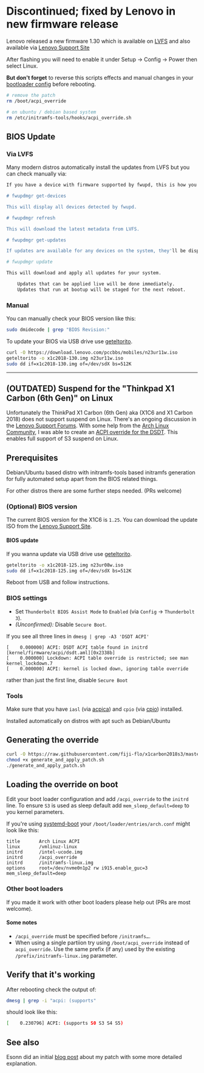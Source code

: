 # Discontinued; fixed by Lenovo in new firmware release

Lenovo released a new firmware 1.30 which is available on [LVFS](https://fwupd.org/lvfs/component/1023/all)
and also available via [Lenovo Support Site](https://pcsupport.lenovo.com/us/en/products/LAPTOPS-AND-NETBOOKS/THINKPAD-X-SERIES-LAPTOPS/THINKPAD-X1-CARBON-6TH-GEN-TYPE-20KH-20KG/downloads/DS502282)

After flashing you will need to enable it under Setup → Config → Power then select Linux.


**But don't forget** to reverse this scripts effects and manual changes in your [bootloader config](#loading-the-override-on-boot) before rebooting.

```bash
# remove the patch
rm /boot/acpi_override

# on ubuntu / debian based system
rm /etc/initramfs-tools/hooks/acpi_override.sh
```

## BIOS Update

### Via LVFS

Many modern distros automatically install the updates from LVFS but you can check manually via:

```bash
If you have a device with firmware supported by fwupd, this is how you will check for updates and apply them using fwupd's command line tools.

# fwupdmgr get-devices

This will display all devices detected by fwupd.

# fwupdmgr refresh

This will download the latest metadata from LVFS.

# fwupdmgr get-updates

If updates are available for any devices on the system, they'll be displayed.

# fwupdmgr update

This will download and apply all updates for your system.

    Updates that can be applied live will be done immediately.
    Updates that run at bootup will be staged for the next reboot.
```

### Manual

You can manually check your BIOS version like this:

```bash
sudo dmidecode | grep "BIOS Revision:"
```

To update your BIOS via USB drive use [geteltorito](https://aur.archlinux.org/packages/geteltorito/).

```bash
curl -O https://download.lenovo.com/pccbbs/mobiles/n23ur11w.iso
geteltorito -o x1c2018-130.img n23ur11w.iso
sudo dd if=x1c2018-130.img of=/dev/sdX bs=512K
```

---

## (OUTDATED) Suspend for the "Thinkpad X1 Carbon (6th Gen)" on Linux

Unfortunately the ThinkPad X1 Carbon (6th Gen) aka (X1C6 and X1 Carbon 2018) does not support suspend on Linux. There's an ongoing discussion in
the [Lenovo Support Forums](https://forums.lenovo.com/t5/Linux-Discussion/X1-Carbon-Gen-6-cannot-enter-deep-sleep-S3-state-aka-Suspend-to/td-p/3998182).
With some help from the [Arch Linux Community](https://bbs.archlinux.org/viewtopic.php?id=234913), I was able to create an
[ACPI override for the DSDT](https://wiki.archlinux.org/index.php/DSDT). This enables full support of S3 suspend on Linux.

## Prerequisites

Debian/Ubuntu based distro with initramfs-tools based initramfs generation for fully automated setup apart from the BIOS related things.

For other distros there are some further steps needed. (PRs welcome)

### (Optional) BIOS version

The current BIOS version for the X1C6 is `1.25`. You can download the update ISO from
the [Lenovo Support Site](https://pcsupport.lenovo.com/de/en/products/LAPTOPS-AND-NETBOOKS/THINKPAD-X-SERIES-LAPTOPS/THINKPAD-X1-CARBON-6TH-GEN-TYPE-20KH-20KG/downloads/DS502282).


#### BIOS update

If you wanna update via USB drive use [geteltorito](https://aur.archlinux.org/packages/geteltorito/).

```bash
geteltorito -o x1c2018-125.img n23ur08w.iso
sudo dd if=x1c2018-125.img of=/dev/sdX bs=512K
```

Reboot from USB and follow instructions.

### BIOS settings
* Set `Thunderbolt BIOS Assist Mode` to `Enabled` (via `Config` → `Thunderbolt 3`).
* _(Unconfirmed):_ Disable `Secure Boot`.

If you see all three lines in `dmesg | grep -A3 'DSDT ACPI'`

```
[    0.000000] ACPI: DSDT ACPI table found in initrd [kernel/firmware/acpi/dsdt.aml][0x2338b]
[    0.000000] Lockdown: ACPI table override is restricted; see man kernel_lockdown.7
[    0.000000] ACPI: kernel is locked down, ignoring table override

```

rather than just the first line, disable `Secure Boot`

### Tools

Make sure that you have `iasl` (via [acpica](https://www.archlinux.org/packages/community/x86_64/acpica/)) and `cpio`
(via [cpio](https://www.archlinux.org/packages/extra/x86_64/cpio/)) installed.

Installed automatically on distros with apt such as Debian/Ubuntu

## Generating the override

```bash
curl -O https://raw.githubusercontent.com/fiji-flo/x1carbon2018s3/master/generate_and_apply_patch.sh
chmod +x generate_and_apply_patch.sh
./generate_and_apply_patch.sh
```

## Loading the override on boot

Edit your boot loader configuration and add `/acpi_override` to the `initrd` line.
To ensure `S3` is used as sleep default add `mem_sleep_default=deep` to you kernel parameters.

If you're using [systemd-boot](https://wiki.archlinux.org/index.php/Systemd-boot) your
`/boot/loader/entries/arch.conf` might look like this:

```text
title		Arch Linux ACPI
linux		/vmlinuz-linux
initrd		/intel-ucode.img
initrd		/acpi_override
initrd		/initramfs-linux.img
options		root=/dev/nvme0n1p2 rw i915.enable_guc=3 mem_sleep_default=deep
```

### Other boot loaders

If you made it work with other boot loaders please help out (PRs are most welcome).

#### Some notes

- `/acpi_override` must be specified before `/initramfs…`.
- When using a single partiion try using `/boot/acpi_override` instead of `acpi_override`.
  Use the same prefix (if any) used by the existing `/prefix/initramfs-linux.img` parameter.

## Verify that it's working

After rebooting check the output of:
```bash
dmesg | grep -i "acpi: (supports"
```
should look like this:
```bash
[    0.230796] ACPI: (supports S0 S3 S4 S5)
```

## See also

Esonn did an initial [blog post](https://delta-xi.net/#056) about my patch with
some more detailed explanation.
